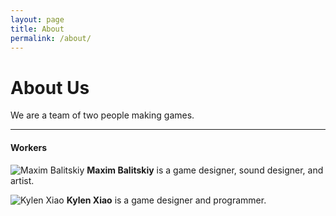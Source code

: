 ```yaml
---
layout: page
title: About
permalink: /about/
---
```


# About Us

We are a team of two people making games.

***

#### Workers

![Maxim Balitskiy](../Images/Max.jpg "Maxim Balitskiy")
**Maxim Balitskiy** is a game designer, sound designer, and artist.

![Kylen Xiao](../Images/Kylen.jpg "Kylen Xiao")
**Kylen Xiao** is a game designer and programmer.